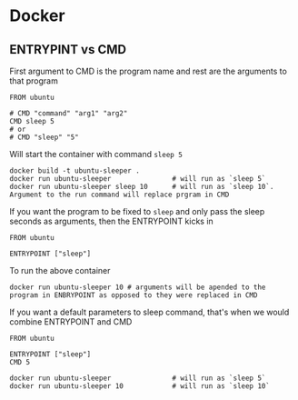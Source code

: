 # Docker
## ENTRYPINT vs CMD
First argument to CMD is the program name and rest are the arguments to that program
```
FROM ubuntu

# CMD "command" "arg1" "arg2"
CMD sleep 5
# or
# CMD "sleep" "5"
```

Will start the container with command `sleep 5`
```
docker build -t ubuntu-sleeper .
docker run ubuntu-sleeper               # will run as `sleep 5`
docker run ubuntu-sleeper sleep 10      # will run as `sleep 10`. Argument to the run command will replace prgram in CMD
```
If you want the program to be fixed to `sleep` and only pass the sleep seconds as arguments, then the ENTRYPOINT kicks in
```
FROM ubuntu

ENTRYPOINT ["sleep"]
```
To run the above container
```
docker run ubuntu-sleeper 10 # arguments will be apended to the program in ENBRYPOINT as opposed to they were replaced in CMD
```
If you want a default parameters to sleep command, that's when we would combine ENTRYPOINT and CMD
```
FROM ubuntu

ENTRYPOINT ["sleep"]
CMD 5
```
```
docker run ubuntu-sleeper               # will run as `sleep 5`
docker run ubuntu-sleeper 10            # will run as `sleep 10`
```
